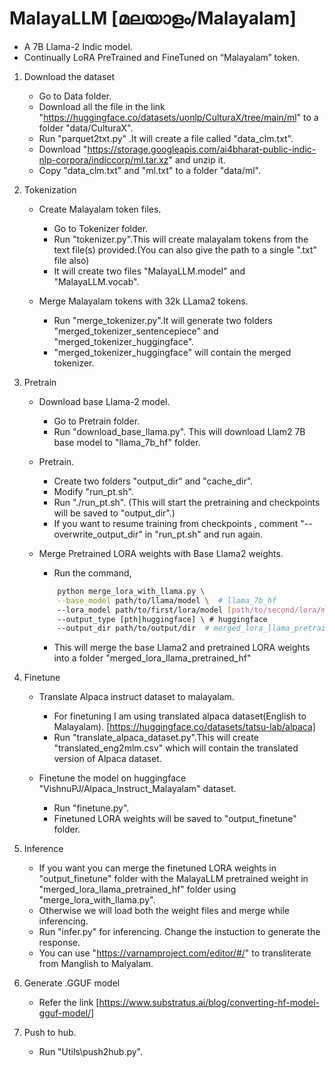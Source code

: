 # MalayaLLM [മലയാളം/Malayalam]
- A 7B Llama-2 Indic model.
- Continually LoRA PreTrained and FineTuned on “Malayalam” token.


1) Download the dataset

	* Go to Data folder.
	* Download all the file in the link "https://huggingface.co/datasets/uonlp/CulturaX/tree/main/ml" to a folder "data/CulturaX".
    * Run "parquet2txt.py" .It will create a file called "data_clm.txt".
	* Download "https://storage.googleapis.com/ai4bharat-public-indic-nlp-corpora/indiccorp/ml.tar.xz" and unzip it.
	* Copy "data_clm.txt" and "ml.txt" to a folder "data/ml". 

2) Tokenization
	
   * Create Malayalam token files.

		* Go to Tokenizer folder.
		* Run "tokenizer.py".This will create malayalam tokens from the text file(s) provided.(You can also give the path to a single ".txt" file also)
		* It will create two files "MalayaLLM.model" and "MalayaLLM.vocab".

   * Merge Malayalam tokens with 32k LLama2 tokens.

		* Run "merge_tokenizer.py".It will generate two folders "merged_tokenizer_sentencepiece" and "merged_tokenizer_huggingface".
		* "merged_tokenizer_huggingface" will contain the merged tokenizer.

3) Pretrain

   * Download base Llama-2 model.

		* Go to Pretrain folder.
		* Run "download_base_llama.py". This will download Llam2 7B base model to "llama_7b_hf" folder.

   * Pretrain.

		* Create two folders "output_dir" and "cache_dir".
		* Modify "run_pt.sh".
		* Run "./run_pt.sh". (This will start the pretraining and checkpoints will be saved to "output_dir".) 
		* If you want to resume training from checkpoints , comment "--overwrite_output_dir" in "run_pt.sh" and run again.

   * Merge Pretrained LORA weights with Base Llama2 weights.

		* Run the command,
		```bash
			python merge_lora_with_llama.py \
    		--base_model path/to/llama/model \  # llama_7b_hf
    		--lora_model path/to/first/lora/model [path/to/second/lora/model] \ # checkpoint-22500
    		--output_type [pth|huggingface] \ # huggingface
    		--output_dir path/to/output/dir  # merged_lora_llama_pretrained_hf
        ```
    	* This will merge the base Llama2 and pretrained LORA weights into a folder "merged_lora_llama_pretrained_hf"

4) Finetune

   * Translate Alpaca instruct dataset to malayalam.

		* For finetuning I am using translated alpaca dataset(English to Malayalam). [https://huggingface.co/datasets/tatsu-lab/alpaca]
		* Run "translate_alpaca_dataset.py".This will create "translated_eng2mlm.csv" which will contain the translated version of Alpaca dataset.

   * Finetune the model on huggingface "VishnuPJ/Alpaca_Instruct_Malayalam" dataset.

		* Run "finetune.py".
		* Finetuned LORA weights will be saved to "output_finetune" folder.


5) Inference

	* If you want you can merge the finetuned LORA  weights in "output_finetune" folder with the MalayaLLM pretrained weight in "merged_lora_llama_pretrained_hf" folder using "merge_lora_with_llama.py".
	* Otherwise we will load both the weight files and merge while inferencing.
	* Run "infer.py" for inferencing. Change the instuction to generate the response.
	* You can use "https://varnamproject.com/editor/#/" to transliterate from Manglish to Malyalam.


6) Generate .GGUF model

	* Refer the link [https://www.substratus.ai/blog/converting-hf-model-gguf-model/]

7) Push to hub.

	* Run "Utils\push2hub.py".
